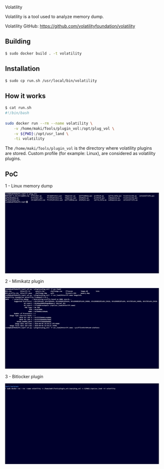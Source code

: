  Volatility

Volatility is a tool used to analyze memory dump.

Volatility GitHub: https://github.com/volatilityfoundation/volatility

## Building

```bash
$ sudo docker build . -t volatility
```

## Installation

```bash
$ sudo cp run.sh /usr/local/bin/volatility
```

## How it works

```bash
$ cat run.sh
#!/bin/bash

sudo docker run --rm --name volatility \
	-v /home/maki/Tools/plugin_vol:/opt/plug_vol \
	-v ${PWD}:/opt/usr_land \
	-ti volatility
```

The `/home/maki/Tools/plugin_vol` is the directory where volatility plugins are stored. Custom profile (for example: Linux), are considered as volatility plugins.

## PoC

1 - Linux memory dump

![](gif/linux.gif)

2 - Mimikatz plugin

![](gif/mimikatz.gif)

3 - Bitlocker plugin

![](gif/bitlocker.gif)
